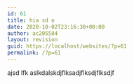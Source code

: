 ```yaml
---
id: 61
title: hia sd o
date: 2020-10-02T23:16:30+00:00
author: ac205584
layout: revision
guid: https://localhost/websites/?p=61
permalink: /?p=61
---
```

ajsd lfk aslkdalskdjflksadjflksdjflksdjf